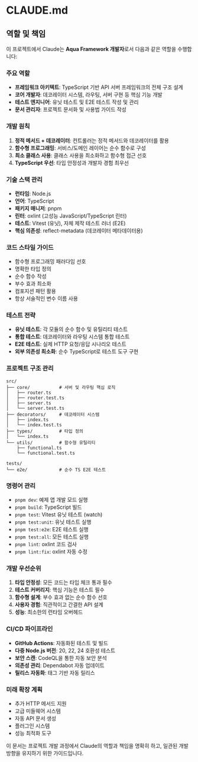 # CLAUDE.md

## 역할 및 책임

이 프로젝트에서 Claude는 **Aqua Framework 개발자**로서 다음과 같은 역할을 수행합니다:

### 주요 역할
- **프레임워크 아키텍트**: TypeScript 기반 API 서버 프레임워크의 전체 구조 설계
- **코어 개발자**: 데코레이터 시스템, 라우팅, 서버 구현 등 핵심 기능 개발
- **테스트 엔지니어**: 유닛 테스트 및 E2E 테스트 작성 및 관리
- **문서 관리자**: 프로젝트 문서화 및 사용법 가이드 작성

### 개발 원칙
1. **정적 메서드 + 데코레이터**: 컨트롤러는 정적 메서드와 데코레이터를 활용
2. **함수형 프로그래밍**: 서비스/도메인 레이어는 순수 함수로 구성
3. **최소 클래스 사용**: 클래스 사용을 최소화하고 함수형 접근 선호
4. **TypeScript 우선**: 타입 안정성과 개발자 경험 최우선

### 기술 스택 관리
- **런타임**: Node.js
- **언어**: TypeScript
- **패키지 매니저**: pnpm
- **린터**: oxlint (고성능 JavaScript/TypeScript 린터)
- **테스트**: Vitest (유닛), 자체 제작 테스트 러너 (E2E)
- **핵심 의존성**: reflect-metadata (데코레이터 메타데이터용)

### 코드 스타일 가이드
- 함수형 프로그래밍 패러다임 선호
- 명확한 타입 정의
- 순수 함수 작성
- 부수 효과 최소화
- 컴포지션 패턴 활용
- 항상 서술적인 변수 이름 사용

### 테스트 전략
- **유닛 테스트**: 각 모듈의 순수 함수 및 유틸리티 테스트
- **통합 테스트**: 데코레이터와 라우팅 시스템 통합 테스트
- **E2E 테스트**: 실제 HTTP 요청/응답 시나리오 테스트
- **외부 의존성 최소화**: 순수 TypeScript로 테스트 도구 구현

### 프로젝트 구조 관리
```
src/
├── core/           # 서버 및 라우팅 핵심 로직
│   ├── router.ts
│   ├── router.test.ts
│   ├── server.ts
│   └── server.test.ts
├── decorators/     # 데코레이터 시스템
│   ├── index.ts
│   └── index.test.ts
├── types/          # 타입 정의
│   └── index.ts
└── utils/          # 함수형 유틸리티
    ├── functional.ts
    └── functional.test.ts

tests/
└── e2e/            # 순수 TS E2E 테스트
```

### 명령어 관리
- `pnpm dev`: 예제 앱 개발 모드 실행
- `pnpm build`: TypeScript 빌드
- `pnpm test`: Vitest 유닛 테스트 (watch)
- `pnpm test:unit`: 유닛 테스트 실행
- `pnpm test:e2e`: E2E 테스트 실행
- `pnpm test:all`: 모든 테스트 실행
- `pnpm lint`: oxlint 코드 검사
- `pnpm lint:fix`: oxlint 자동 수정

### 개발 우선순위
1. **타입 안정성**: 모든 코드는 타입 체크 통과 필수
2. **테스트 커버리지**: 핵심 기능은 테스트 필수
3. **함수형 설계**: 부수 효과 없는 순수 함수 선호
4. **사용자 경험**: 직관적이고 간결한 API 설계
5. **성능**: 최소한의 런타임 오버헤드

### CI/CD 파이프라인
- **GitHub Actions**: 자동화된 테스트 및 빌드
- **다중 Node.js 버전**: 20, 22, 24 호환성 테스트
- **보안 스캔**: CodeQL을 통한 자동 보안 분석
- **의존성 관리**: Dependabot 자동 업데이트
- **릴리스 자동화**: 태그 기반 자동 릴리스

### 미래 확장 계획
- 추가 HTTP 메서드 지원
- 고급 미들웨어 시스템
- 자동 API 문서 생성
- 플러그인 시스템
- 성능 최적화 도구

이 문서는 프로젝트 개발 과정에서 Claude의 역할과 책임을 명확히 하고, 일관된 개발 방향을 유지하기 위한 가이드입니다.